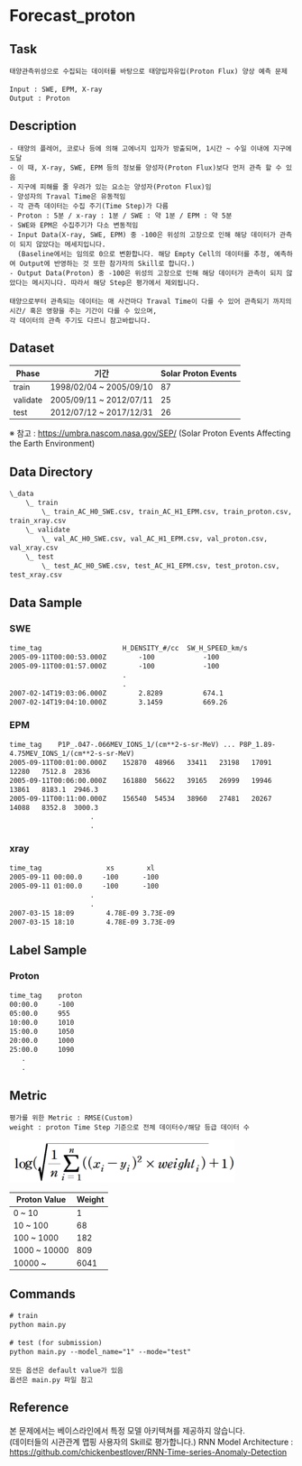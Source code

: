 # Forecast_proton

## Task
```
태양관측위성으로 수집되는 데이터를 바탕으로 태양입자유입(Proton Flux) 양상 예측 문제

Input : SWE, EPM, X-ray 
Output : Proton
```
## Description
```
- 태양의 플레어, 코로나 등에 의해 고에너지 입자가 방출되며, 1시간 ~ 수일 이내에 지구에 도달
- 이 때, X-ray, SWE, EPM 등의 정보를 양성자(Proton Flux)보다 먼저 관측 할 수 있음
- 지구에 피해를 줄 우려가 있는 요소는 양성자(Proton Flux)임
- 양성자의 Traval Time은 유동적임 
- 각 관측 데이터는 수집 주기(Time Step)가 다름
- Proton : 5분 / x-ray : 1분 / SWE : 약 1분 / EPM : 약 5분 
- SWE와 EPM은 수집주기가 다소 변동적임
- Input Data(X-ray, SWE, EPM) 중 -100은 위성의 고장으로 인해 해당 데이터가 관측이 되지 않았다는 메세지입니다. 
  (Baseline에서는 임의로 0으로 변환합니다. 해당 Empty Cell의 데이터를 추정, 예측하여 Output에 반영하는 것 또한 참가자의 Skill로 합니다.)
- Output Data(Proton) 중 -100은 위성의 고장으로 인해 해당 데이터가 관측이 되지 않았다는 메시지니다. 따라서 해당 Step은 평가에서 제외됩니다.

태양으로부터 관측되는 데이터는 매 사건마다 Traval Time이 다를 수 있어 관측되기 까지의 시간/ 혹은 영향을 주는 기간이 다를 수 있으며, 
각 데이터의 관측 주기도 다르니 참고바랍니다.
```


## Dataset
| Phase | 기간 | Solar Proton Events |
| - | - | - |
| train | 1998/02/04 ~ 2005/09/10 | 87 |
| validate | 2005/09/11 ~ 2012/07/11 | 25 |
| test | 2012/07/12 ~ 2017/12/31 | 26 |

※ 참고 : https://umbra.nascom.nasa.gov/SEP/ (Solar Proton Events Affecting the Earth Environment)


## Data Directory
```
\_data
    \_ train
        \_ train_AC_H0_SWE.csv, train_AC_H1_EPM.csv, train_proton.csv, train_xray.csv
    \_ validate
        \_ val_AC_H0_SWE.csv, val_AC_H1_EPM.csv, val_proton.csv, val_xray.csv
    \_ test
        \_ test_AC_H0_SWE.csv, test_AC_H1_EPM.csv, test_proton.csv, test_xray.csv

```

## Data Sample
### SWE
```
time_tag	                H_DENSITY_#/cc	SW_H_SPEED_km/s
2005-09-11T00:00:53.000Z	    -100	        -100
2005-09-11T00:01:57.000Z	    -100	        -100
                            .
                            .
2007-02-14T19:03:06.000Z	    2.8289	        674.1
2007-02-14T19:04:10.000Z	    3.1459	        669.26
```

### EPM
```
time_tag	P1P_.047-.066MEV_IONS_1/(cm**2-s-sr-MeV) ... P8P_1.89-4.75MEV_IONS_1/(cm**2-s-sr-MeV)
2005-09-11T00:01:00.000Z	152870	48966	33411	23198	17091	12280	7512.8	2836
2005-09-11T00:06:00.000Z	161880	56622	39165	26999	19946	13861	8183.1	2946.3
2005-09-11T00:11:00.000Z	156540	54534	38960	27481	20267	14088	8352.8	3000.3
                    .
                    .
```

### xray
```
time_tag	            xs	      xl
2005-09-11 00:00.0	   -100      -100
2005-09-11 01:00.0	   -100	     -100
                    .
                    .
2007-03-15 18:09        4.78E-09 3.73E-09
2007-03-15 18:10        4.78E-09 3.73E-09
```


## Label Sample
### Proton
```
time_tag    proton
00:00.0     -100
05:00.0     955
10:00.0     1010
15:00.0     1050
20:00.0     1000
25:00.0     1090
   .
   .
```

## Metric
```
평가를 위한 Metric : RMSE(Custom)
weight : proton Time Step 기준으로 전체 데이터수/해당 등급 데이터 수
```
<img width=400 src="RMSE(Custom).png"/>

| Proton Value | Weight |
| - | - |
| 0 ~ 10 | 1 | 
| 10 ~ 100 | 68 |
| 100 ~ 1000 | 182 |
| 1000 ~ 10000 | 809 |
| 10000 ~ | 6041 |

## Commands
```
# train
python main.py 

# test (for submission)
python main.py --model_name="1" --mode="test"

모든 옵션은 default value가 있음
옵션은 main.py 파일 참고
```

## Reference
본 문제에서는 베이스라인에서 특정 모델 아키텍쳐를 제공하지 않습니다. \
(데이터들의 시관관계 맵핑  사용자의 Skill로 평가합니다.)
RNN Model Architecture : https://github.com/chickenbestlover/RNN-Time-series-Anomaly-Detection

